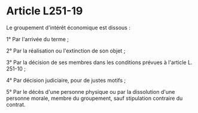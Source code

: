 # Article L251-19

Le groupement d'intérêt économique est dissous :

1° Par l'arrivée du terme ;

2° Par la réalisation ou l'extinction de son objet ;

3° Par la décision de ses membres dans les conditions prévues à l'article L. 251-10 ;

4° Par décision judiciaire, pour de justes motifs ;

5° Par le décès d'une personne physique ou par la dissolution d'une personne morale, membre du groupement, sauf stipulation contraire du contrat.
